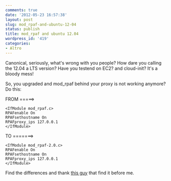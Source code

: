 ```yaml
---
comments: true
date: '2012-05-23 16:57:38'
layout: post
slug: mod_rpaf-and-ubuntu-12-04
status: publish
title: mod_rpaf and ubuntu 12.04
wordpress_id: '419'
categories:
- Altro
---
```


<rant> Canonical, seriously, what's wrong with you people? How dare you calling the 12.04 a LTS version? Have you testend on EC2? and cloud-init? It's a bloody mess! </rant>

So, you upgraded and mod_rpaf behind your proxy is not working anymore? Do this:

FROM =====>
```
<IfModule mod_rpaf.c>
RPAFenable On
RPAFsethostname On
RPAFproxy_ips 127.0.0.1
</IfModule>
```

TO =======>
```
<IfModule mod_rpaf-2.0.c>
RPAFenable On
RPAFsethostname On
RPAFproxy_ips 127.0.0.1
</IfModule>
```

Find the differences and thank [this guy](http://ffnz.tumblr.com/post/23078644987/rpaf-mod-not-working-on-ubuntu-12-04) that find it before me.
